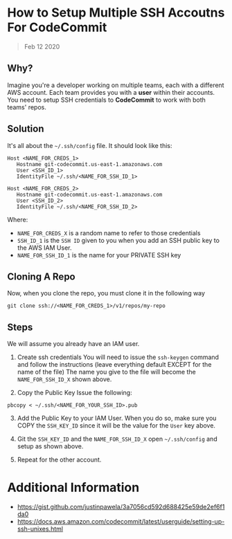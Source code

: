 # How to Setup Multiple SSH Accoutns For CodeCommit
> Feb 12 2020

## Why?
Imagine you're a developer working on multiple teams, each with a different AWS account.
Each team provides you with a __user__ within their accounts.
You need to setup SSH credentials to __CodeCommit__ to work with both teams' repos.

## Solution
It's all about the `~/.ssh/config` file. It should look like this:
```
Host <NAME_FOR_CREDS_1>
   Hostname git-codecommit.us-east-1.amazonaws.com
   User <SSH_ID_1>
   IdentityFile ~/.ssh/<NAME_FOR_SSH_ID_1>

Host <NAME_FOR_CREDS_2>
   Hostname git-codecommit.us-east-1.amazonaws.com
   User <SSH_ID_2>
   IdentityFile ~/.ssh/<NAME_FOR_SSH_ID_2>
```

Where:
* `NAME_FOR_CREDS_X` is a random name to refer to those credentials
* `SSH_ID_1` is the `SSH ID` given to you when you add an SSH public key to the AWS IAM User.
* `NAME_FOR_SSH_ID_1` is the name for your PRIVATE SSH key


## Cloning A Repo
Now, when you clone the repo, you must clone it in the following way
```
git clone ssh://<NAME_FOR_CREDS_1>/v1/repos/my-repo
```

## Steps
We will assume you already have an IAM user.
1. Create ssh credentials
You will need to issue the `ssh-keygen` command and follow the instructions (leave everything default EXCEPT for the name of the file)
The name you give to the file will become the `NAME_FOR_SSH_ID_X` shown above.

2. Copy the Public Key
Issue the following:
```
pbcopy < ~/.ssh/<NAME_FOR_YOUR_SSH_ID>.pub
```

3. Add the Public Key to your IAM User.
When you do so, make sure you COPY the `SSH_KEY_ID` since it will be the value for the `User` key above.

4. Git the `SSH_KEY_ID` and the `NAME_FOR_SSH_ID_X` open `~/.ssh/config` and setup as shown above.

5. Repeat for the other account.

# Additional Information
* https://gist.github.com/justinpawela/3a7056cd592d688425e59de2ef6f1da0
* https://docs.aws.amazon.com/codecommit/latest/userguide/setting-up-ssh-unixes.html